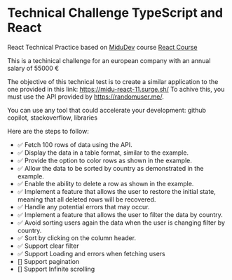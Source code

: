# Technical Challenge TypeScript and React
React Technical Practice based on [MiduDev](https://midu.dev) course
[React Course](https://www.youtube.com/playlist?list=PLUofhDIg_38q4D0xNWp7FEHOTcZhjWJ29)

This is a techinical challenge for an european company with an annual salary of 55000 €

The objective of this technical test is to create a similar application to the one provided in this link: https://midu-react-11.surge.sh/
To achive this, you must use the API provided by https://randomuser.me/.

You can use any tool that could accelerate your development: github copilot, stackoverflow, libraries

Here are the steps to follow:

- ✅ Fetch 100 rows of data using the API.
- ✅ Display the data in a table format, similar to the example.
- ✅ Provide the option to color rows as shown in the example.
- ✅ Allow the data to be sorted by country as demonstrated in the example.
- ✅ Enable the ability to delete a row as shown in the example.
- ✅ Implement a feature that allows the user to restore the initial state, meaning that all deleted rows will be recovered.
- ✅ Handle any potential errors that may occur.
- ✅ Implement a feature that allows the user to filter the data by country.
- ✅ Avoid sorting users again the data when the user is changing filter by country.
- ✅ Sort by clicking on the column header.
- ✅ Support clear filter
- ✅ Support Loading and errors when fetching users
- [] Support pagination
- [] Support Infinite scrolling
  
